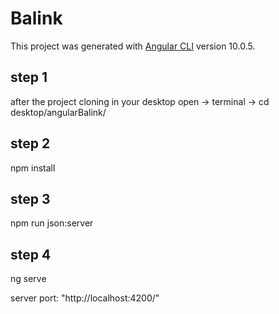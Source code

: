 # Balink

This project was generated with [Angular CLI](https://github.com/angular/angular-cli) version 10.0.5.

## step 1

after the project cloning in your desktop
open -> terminal -> cd desktop/angularBalink/

## step 2

npm install

## step 3
npm run json:server

## step 4
ng serve 

server port: "http://localhost:4200/"
